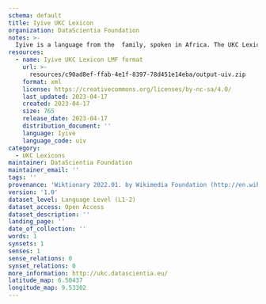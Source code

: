 ```yaml
---
schema: default
title: Iyive UKC Lexicon
organization: DataScientia Foundation
notes: >-
  Iyive is a language from the  family, spoken in Africa. The UKC Lexicon of Iyive is represented as a lexico-semantic network. It consists of words, word senses, synsets, as well as sense-level and synset-level relationships.
resources:
  - name: Iyive UKC Lexicon LMF format
    url: >-
      resources/c90ad8ef-ffab-4e1f-8397-78d451e14eba/output-uiv.zip
    format: xml
    license: https://creativecommons.org/licenses/by-nc-sa/4.0/
    last_updated: 2023-04-17
    created: 2023-04-17
    size: 765
    release_date: 2023-04-17
    distribution_document: ''
    language: Iyive
    language_code: uiv
category:
  - UKC Lexicons
maintainer: DataScientia Foundation
maintainer_email: ''
tags: ''
provenance: 'Wiktionary 2022.01. by Wikimedia Foundation (http://en.wiktionary.org); Princeton WordNet 2.1 by Princeton University (https://wordnet.princeton.edu)'
version: '1.0'
dataset_level: Language Level (L1-2)
dataset_access: Open Access
dataset_description: ''
landing_page: ''
date_of_collection: ''
words: 1
synsets: 1
senses: 1
sense_relations: 0
synset_relations: 0
more_information: http://ukc.datascientia.eu/
latitude_map: 6.50437
longitude_map: 9.53302
---
```

